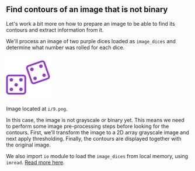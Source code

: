 ## Find contours of an image that is not binary

Let's work a bit more on how to prepare an image to be able to find its contours and extract information from it.

We'll process an image of two purple dices loaded as `image_dices` and determine what number was rolled for each dice.

![Purple dices](i/9.png)

Image located at `i/9.png`.

In this case, the image is not grayscale or binary yet. This means we need to perform some image pre-processing steps before looking for the contours. First, we'll transform the image to a 2D array grayscale image and next apply thresholding. Finally, the contours are displayed together with the original image.

<!-- `color`, `measure` and `filters` modules are already imported so you can use the functions to find contours and apply thresholding. -->

We also import `io` module to load the `image_dices` from local memory, using `imread`. [Read more here](https://scikit-image.org/docs/dev/api/skimage.io.html).
<!-- 
### Instructions

- Transform the image to grayscale using `rgb2gray()`.

- .

- .

- .
 -->